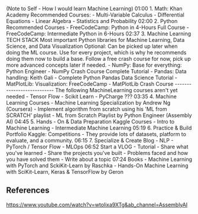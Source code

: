 (Note to Self - How I would learn Machine Learning)
01:00 1. Math: Khan Academy 
          Recommended Courses:
          - Multi-Variable Calculus
          - Differential Equations
          - Linear Algebra
          - Statistics and Probability
02:00 2. Python
          Recommended Courses
          - FreeCodeCamp: Python in 4-Hours Full Course
          - FreeCodeCamp: Intermediate Python in 6-Hours
02:37 3. Machine Learning TECH STACK
          Most important Python libraries for Machine Learning, Data Science, and Data Visualization
          Optional: Can be picked up later when doing the ML course.
          Use for every project, which is why he recommends doing them now to build a base.
          Follow a free crash course for now, pick up more advanced concepts later if needed.
          - NumPy: Base for everything: Python Engineer - NumPy Crash Course Complete Tutorial
          - Pandas: Data handling: Keith Gali - Complete Python Pandas Data Science Tutorial
          - MatPlotLib: Visualization: FreeCodeCamp - MatPlotLib Crash Course
          --------------------------- The following MachineLearning courses aren't yet needed
          - Tensor Flow
          -  Scikit Learn
          - PyCharge ???
03:35 4. Machine Learning Courses 
          - Machine Learning Specialization by Andrew Ng (Coursera)
          - Implement algorithm from scratch using his 'ML from SCRATCH' playlist
                   - ML from Scratch Playlist by Python Engineer (Assembly AI)
04:45 5. Hands - On & Data Preparation 
          Kaggle Courses
          - Intro to Machine Learning
          - Intermediate Machine Learning
05:19 6. Practice & Build Portfolio 
        Kaggle: Competitions
		- They provide lots of datasets, platform to evaluate, and a community.
06:15 7. Specialize & Create Blog 
          - NLP
          - PyTorch / Tensor Flow
          - MLOps
06:52 Start a VLOG
          - Tutorial
          - Share what you've learned
          - Share the projects you've built
          - Problems faced and how you have solved them
          - Write about a topic
07:24 Books
          - Machine Learning with PyTorch and SckiKit-Learn by Raschka
          - Hands-On Machine Learning with SciKit-Learn, Keras & TensorFlow by Geron


## References
https://www.youtube.com/watch?v=wtolixa9XTg&ab_channel=AssemblyAI